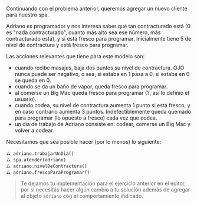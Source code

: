 Continuando con el problema anterior, queremos agregar un nuevo cliente para nuestro spa.

Adriano es programador y nos interesa saber qué tan contracturado está (0 es "nada contracturado", cuanto más alto sea ese número, más contracturado está), y si está fresco para programar. Inicialmente tiene 5 de nivel de contractura y está fresco para programar.

Las acciones relevantes que tiene para este modelo son:

* cuando recibe masajes, baja dos puntos su nivel de contractura. OJO nunca puede ser negativo, o sea, si estaba en 1 pasa a 0, si estaba en 0 se queda en 0.
* cuando se da un baño de vapor, queda fresco para programar.
* al comerse un Big Mac queda fresco para programar (?, así lo definió el usuario).
* cuando codea, su nivel de contractura aumenta 1 punto si está fresco, y en caso contrario aumenta 3 puntos. Indefectiblemente queda quemado para programar (lo opuesto a fresco) cada vez que codea.
* un dia de trabajo de Adriano consiste en: codear, comerse un Big Mac y volver a codear.

Necesitamos que sea posible hacer (por lo menos) lo siguiente:

```wollok
ム adriano.trabajarUnDia()
ム spa.atender(adriano)
ム adriano.nivelDeContractura()
ム adriano.frescoParaProgramar()
```

> Te dejamos tu implementación para el ejercicio anterior en el editor, por si necesitás hacer algún cambio a tu solución además de agregar al objeto `adriano` con el comportamiento indicado.